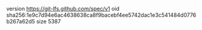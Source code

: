 version https://git-lfs.github.com/spec/v1
oid sha256:1e9c7d94e6ac4638638ca8f9bacebf4ee5742dac1e3c541484d0776b267a62d5
size 5387
